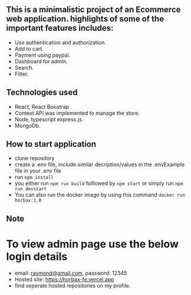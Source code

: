 ## This is a minimalistic project of an Ecommerce web application. highlights of some of the important features includes:
- Use authentication and authorization.
- Add to cart.
- Payment using paypal.
- Dashboard for admin.
- Search.
- Filter.

## Technologies used
- React, React Boostrap
- Context API was implemented to manage the store.
- Node, typescript express.js.
- MongoDb.

## How to start application
- clone repository
- create a .env file, include similar decription/values in the .envExample file in your .env file
- run `npm install`
- you either run `npm run build` folllowed by `npm start` or simply run `npm run devstart`
- You can also run the docker image by using this command `docker run horbax:1.0`

## Note
# To view admin page use the below login details
- email: raymond@gmail.com, password: 12345
- Hosted site: https://horbax-fe.vercel.app
- find seperate hosted repositories on my profile.